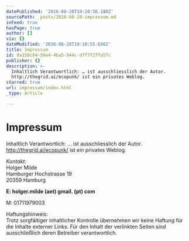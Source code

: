 ```yaml
---
datePublished: '2016-08-28T19:10:56.188Z'
sourcePath: _posts/2016-08-28-impressum.md
inFeed: true
hasPage: true
author: []
via: {}
dateModified: '2016-08-28T19:10:55.696Z'
title: Impressum
id: 9a158c84-58e4-4ba5-944c-d7f7f27fa57c
publisher: {}
description: >-
  Inhaltlich Verantwortlich: … ist ausschliesslich der Autor.
  http://thegrid.ai/ecopunk/ ist ein privates Weblog.
starred: true
url: impressum/index.html
_type: Article

---
```

# Impressum

Inhaltlich Verantwortlich: ... ist ausschliesslich der Autor.   
http://thegrid.ai/ecopunk/ ist ein privates Weblog.

_Kontakt:_  
Holger Milde  
Hamburger Hochstrasse 19  
20359 Hamburg

**E: holger.milde (aet) gmail. (pt) com**

M: 01711979003

Haftungshinweis:  
Trotz sorgfältiger inhaltlicher Kontrolle übernehmen wir keine Haftung für die Inhalte externer Links. Für den Inhalt der verlinkten Seiten sind ausschließlich deren Betreiber verantwortlich.